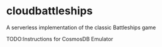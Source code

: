 # cloudbattleships
A serverless implementation of the classic Battleships game

TODO:Instructions for CosmosDB Emulator

